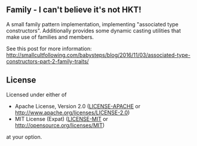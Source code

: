 ## Family - I can't believe it's not HKT!

A small family pattern implementation, implementing "associated type constructors".
Additionally provides some dynamic casting utilities that make use of families and members.

See this post for more information:
<http://smallcultfollowing.com/babysteps/blog/2016/11/03/associated-type-constructors-part-2-family-traits/>

## License

Licensed under either of

- Apache License, Version 2.0 ([LICENSE-APACHE](LICENSE-APACHE) or http://www.apache.org/licenses/LICENSE-2.0)
- MIT License (Expat) ([LICENSE-MIT](LICENSE-MIT) or http://opensource.org/licenses/MIT)

at your option.
